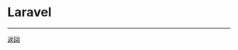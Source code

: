 # Laravel

---

[返回](/repository/frameworks/README.md#laravelrepositoryframeworkslaravelreadmemdlaravel)